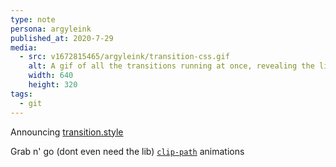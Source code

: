 ```yaml
---
type: note
persona: argyleink
published_at: 2020-7-29
media:
  - src: v1672815465/argyleink/transition-css.gif
    alt: A gif of all the transitions running at once, revealing the library name transition.css
    width: 640
    height: 320
tags: 
  - git
---
```


Announcing [transition.style](https://transition.style)

Grab n' go (dont even need the lib) 
[`clip-path`](https://developer.mozilla.org/en-US/docs/Web/CSS/clip-path) animations